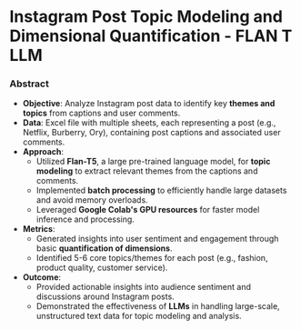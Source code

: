 # Instagram Post Topic Modeling and Dimensional Quantification - FLAN T LLM


### Abstract

- **Objective**: Analyze Instagram post data to identify key **themes and topics** from captions and user comments.
- **Data**: Excel file with multiple sheets, each representing a post (e.g., Netflix, Burberry, Ory), containing post captions and associated user comments.
- **Approach**: 
  - Utilized **Flan-T5**, a large pre-trained language model, for **topic modeling** to extract relevant themes from the captions and comments.
  - Implemented **batch processing** to efficiently handle large datasets and avoid memory overloads.
  - Leveraged **Google Colab's GPU resources** for faster model inference and processing.
- **Metrics**: 
  - Generated insights into user sentiment and engagement through basic **quantification of dimensions**.
  - Identified 5-6 core topics/themes for each post (e.g., fashion, product quality, customer service).
- **Outcome**: 
  - Provided actionable insights into audience sentiment and discussions around Instagram posts.
  - Demonstrated the effectiveness of **LLMs** in handling large-scale, unstructured text data for topic modeling and analysis.


